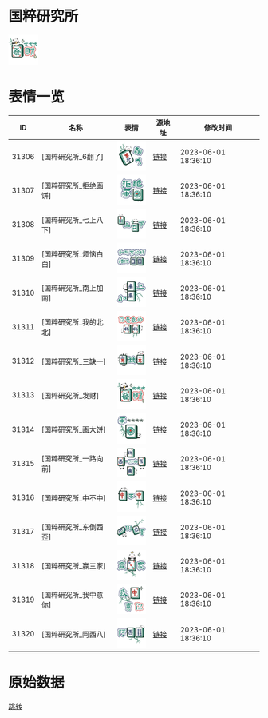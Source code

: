 # 国粹研究所

<img src="./cover.png" height="60" alt="cover" />

# 表情一览

|ID|名称|表情|源地址|修改时间|
|----|----|----|----|----|
|31306|[国粹研究所_6翻了]|<img src="./pic/031306_%5B国粹研究所_6翻了%5D.png" height="60" alt="6翻了"/>|[链接](https://i0.hdslb.com/bfs/garb/fbb56ba1194558d22683c500bc58b98fae86abbf.png)|2023-06-01 18:36:10|
|31307|[国粹研究所_拒绝画饼]|<img src="./pic/031307_%5B国粹研究所_拒绝画饼%5D.png" height="60" alt="拒绝画饼"/>|[链接](https://i0.hdslb.com/bfs/garb/afe3d68cb99992b87d87d7341ce7bd916b8b408b.png)|2023-06-01 18:36:10|
|31308|[国粹研究所_七上八下]|<img src="./pic/031308_%5B国粹研究所_七上八下%5D.png" height="60" alt="七上八下"/>|[链接](https://i0.hdslb.com/bfs/garb/b1c8cd2f3afb53f6fdf28c9b5602f505893c532c.png)|2023-06-01 18:36:10|
|31309|[国粹研究所_烦恼白白]|<img src="./pic/031309_%5B国粹研究所_烦恼白白%5D.png" height="60" alt="烦恼白白"/>|[链接](https://i0.hdslb.com/bfs/garb/b2e4fa5df2e11324128eb853a5a197e24cb37b7f.png)|2023-06-01 18:36:10|
|31310|[国粹研究所_南上加南]|<img src="./pic/031310_%5B国粹研究所_南上加南%5D.png" height="60" alt="南上加南"/>|[链接](https://i0.hdslb.com/bfs/garb/bf837660dd792b42de52f53f7c59a72e0ace1fad.png)|2023-06-01 18:36:10|
|31311|[国粹研究所_我的北北]|<img src="./pic/031311_%5B国粹研究所_我的北北%5D.png" height="60" alt="我的北北"/>|[链接](https://i0.hdslb.com/bfs/garb/b2d08a17d67c46b1c460ed1269cb90496a375df7.png)|2023-06-01 18:36:10|
|31312|[国粹研究所_三缺一]|<img src="./pic/031312_%5B国粹研究所_三缺一%5D.png" height="60" alt="三缺一"/>|[链接](https://i0.hdslb.com/bfs/garb/c220ff7a3cfb87c676545430f6108f1ecc02b75d.png)|2023-06-01 18:36:10|
|31313|[国粹研究所_发财]|<img src="./pic/031313_%5B国粹研究所_发财%5D.png" height="60" alt="发财"/>|[链接](https://i0.hdslb.com/bfs/garb/2db51fbe68f488fa09527af144cd1b1a38aca1c3.png)|2023-06-01 18:36:10|
|31314|[国粹研究所_画大饼]|<img src="./pic/031314_%5B国粹研究所_画大饼%5D.png" height="60" alt="画大饼"/>|[链接](https://i0.hdslb.com/bfs/garb/9ca8ae449b8bf5ab9640c9b373d994a2932c344a.png)|2023-06-01 18:36:10|
|31315|[国粹研究所_一路向前]|<img src="./pic/031315_%5B国粹研究所_一路向前%5D.png" height="60" alt="一路向前"/>|[链接](https://i0.hdslb.com/bfs/garb/b4424253cfa2a5a7cbdf88a706b4d5489e500c1c.png)|2023-06-01 18:36:10|
|31316|[国粹研究所_中不中]|<img src="./pic/031316_%5B国粹研究所_中不中%5D.png" height="60" alt="中不中"/>|[链接](https://i0.hdslb.com/bfs/garb/152ecba521c1142453f65d174349bdbe009e986a.png)|2023-06-01 18:36:10|
|31317|[国粹研究所_东倒西歪]|<img src="./pic/031317_%5B国粹研究所_东倒西歪%5D.png" height="60" alt="东倒西歪"/>|[链接](https://i0.hdslb.com/bfs/garb/b48d47dbedc50278984d7b251a29bdf7464ef2c3.png)|2023-06-01 18:36:10|
|31318|[国粹研究所_赢三家]|<img src="./pic/031318_%5B国粹研究所_赢三家%5D.png" height="60" alt="赢三家"/>|[链接](https://i0.hdslb.com/bfs/garb/ff17082f8b6f3020d76a77f9d560465da24e8e6d.png)|2023-06-01 18:36:10|
|31319|[国粹研究所_我中意你]|<img src="./pic/031319_%5B国粹研究所_我中意你%5D.png" height="60" alt="我中意你"/>|[链接](https://i0.hdslb.com/bfs/garb/88350913c2eb402a2c5519b2388fdcbf1df1cf2b.png)|2023-06-01 18:36:10|
|31320|[国粹研究所_阿西八]|<img src="./pic/031320_%5B国粹研究所_阿西八%5D.png" height="60" alt="阿西八"/>|[链接](https://i0.hdslb.com/bfs/garb/b7661196d322f8d9653a411de353c22864604e0b.png)|2023-06-01 18:36:10|

# 原始数据

[跳转](./raw.json)

